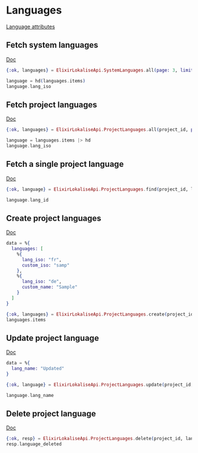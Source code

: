 # Languages

[Language attributes](https://app.lokalise.com/api2docs/curl/#object-languages)

## Fetch system languages

[Doc](https://app.lokalise.com/api2docs/curl/#transition-list-system-languages-get)

```elixir
{:ok, languages} = ElixirLokaliseApi.SystemLanguages.all(page: 3, limit: 2)

language = hd(languages.items)
language.lang_iso
```

## Fetch project languages

[Doc](https://app.lokalise.com/api2docs/curl/#transition-list-project-languages-get)

```elixir
{:ok, languages} = ElixirLokaliseApi.ProjectLanguages.all(project_id, page: 3, limit: 2)

language = languages.items |> hd
language.lang_iso
```

## Fetch a single project language

[Doc](https://app.lokalise.com/api2docs/curl/#transition-retrieve-a-language-get)

```elixir
{:ok, language} = ElixirLokaliseApi.ProjectLanguages.find(project_id, lang_id)

language.lang_id
```

## Create project languages

[Doc](https://app.lokalise.com/api2docs/curl/#transition-create-languages-post)

```elixir
data = %{
  languages: [
    %{
      lang_iso: "fr",
      custom_iso: "samp"
    },
    %{
      lang_iso: "de",
      custom_name: "Sample"
    }
  ]
}

{:ok, languages} = ElixirLokaliseApi.ProjectLanguages.create(project_id, data)
languages.items
```

## Update project language

[Doc](https://app.lokalise.com/api2docs/curl/#transition-update-a-language-put)

```elixir
data = %{
  lang_name: "Updated"
}

{:ok, language} = ElixirLokaliseApi.ProjectLanguages.update(project_id, lang_id, data)

language.lang_name
```

## Delete project language

[Doc](https://app.lokalise.com/api2docs/curl/#transition-delete-a-language-delete)

```elixir
{:ok, resp} = ElixirLokaliseApi.ProjectLanguages.delete(project_id, lang_id)
resp.language_deleted
```
